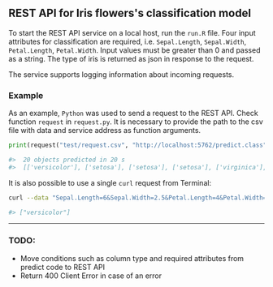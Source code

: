 ## REST API for Iris flowers's classification model

To start the REST API service on a local host, run the `run.R` file. Four input attributes for classification are required, i.e. `Sepal.Length`, `Sepal.Width`, `Petal.Length`, `Petal.Width`. Input values must be greater than 0 and passed as a string. The type of iris is returned as json in response to the request.

The service supports logging information about incoming requests.

### Example
As an example, `Python` was used to send a request to the REST API. Check function `request` in `request.py`. It is necessary to provide the path to the csv file with data and service address as function arguments.

```python
print(request("test/request.csv", "http://localhost:5762/predict.class"))

#>  20 objects predicted in 20 s
#>  [['versicolor'], ['setosa'], ['setosa'], ['setosa'], ['virginica'], ['versicolor'], ['setosa'], ['virginica'], ['versicolor'], ['versicolor'], ['virginica'], ['virginica'], ['setosa'], ['virginica'], ['versicolor'], ['versicolor'], ['setosa'], ['versicolor'], ['versicolor'], ['virginica']]
```

It is also possible to use a single `curl` request from Terminal:

```bash
curl --data "Sepal.Length=6&Sepal.Width=2.5&Petal.Length=4&Petal.Width=1" "localhost:5762/predict.class"

#> ["versicolor"]
```

___
### TODO:
* Move conditions such as column type and required attributes from predict code to REST API
* Return 400 Client Error in case of an error
